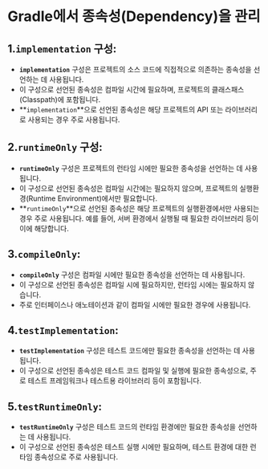 # Gradle에서 종속성(Dependency)을 관리

## 1.**`implementation`** 구성:

* **`implementation`** 구성은 프로젝트의 소스 코드에 직접적으로 의존하는 종속성을 선언하는 데 사용됩니다.
* 이 구성으로 선언된 종속성은 컴파일 시간에 필요하며, 프로젝트의 클래스패스(Classpath)에 포함됩니다.
* **`implementation`**으로 선언된 종속성은 해당 프로젝트의 API 또는 라이브러리로 사용되는 경우 주로 사용됩니다.

## **2.`runtimeOnly`** 구성:

* **`runtimeOnly`** 구성은 프로젝트의 런타임 시에만 필요한 종속성을 선언하는 데 사용됩니다.
* 이 구성으로 선언된 종속성은 컴파일 시간에는 필요하지 않으며, 프로젝트의 실행환경(Runtime Environment)에서만 필요합니다.
* **`runtimeOnly`**으로 선언된 종속성은 해당 프로젝트의 실행환경에서만 사용되는 경우 주로 사용됩니다. 예를 들어, 서버 환경에서 실행될 때 필요한 라이브러리 등이 이에 해당합니다.

## **3.`compileOnly`**:

* **`compileOnly`** 구성은 컴파일 시에만 필요한 종속성을 선언하는 데 사용됩니다.
* 이 구성으로 선언된 종속성은 컴파일 시에 필요하지만, 런타임 시에는 필요하지 않습니다.
* 주로 인터페이스나 애노테이션과 같이 컴파일 시에만 필요한 경우에 사용됩니다.

## **4.`testImplementation`**:

* **`testImplementation`** 구성은 테스트 코드에만 필요한 종속성을 선언하는 데 사용됩니다.
* 이 구성으로 선언된 종속성은 테스트 코드 컴파일 및 실행에 필요한 종속성으로, 주로 테스트 프레임워크나 테스트용 라이브러리 등이 포함됩니다.

## **5.`testRuntimeOnly`**:

* **`testRuntimeOnly`** 구성은 테스트 코드의 런타임 환경에만 필요한 종속성을 선언하는 데 사용됩니다.
* 이 구성으로 선언된 종속성은 테스트 실행 시에만 필요하며, 테스트 환경에 대한 런타임 종속성으로 주로 사용됩니다.
